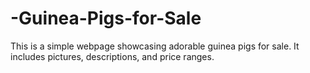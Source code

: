 # -Guinea-Pigs-for-Sale
This is a simple webpage showcasing adorable guinea pigs for sale.   It includes pictures, descriptions, and price ranges. 
